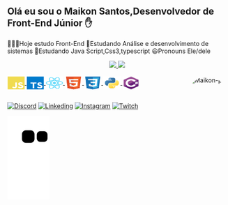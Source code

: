 ## Olá eu sou o Maikon Santos,Desenvolvedor de Front-End Júnior ✋

👨🏽‍🎓Hoje estudo Front-End
🚀Estudando Análise e desenvolvimento de sistemas
🧩Estudando Java Script,Css3,typescript
😃Pronouns Ele/dele



<div align="center">
  <a href="https://github.com/DevMaikon1997">
  <img height="180em" src="https://github-readme-stats.vercel.app/api?username=DevMaikon1997&show_icons=True&theme=dark&include_all_commits=true&count_private=true"/>
  <img height="180em" src="https://github-readme-stats.vercel.app/api/top-langs/?username=DevMaikon1997&layout=compact&langs_count=7&theme=dark"/>
</div>


<div style="display: inline_block"><br>
  <img align="center" alt="Maikon-Js" height="30" width="40" src="https://raw.githubusercontent.com/devicons/devicon/master/icons/javascript/javascript-plain.svg">
  <img align="center" alt="Maikon-Ts" height="30" width="40" src="https://raw.githubusercontent.com/devicons/devicon/master/icons/typescript/typescript-plain.svg">
  <img align="center" alt="Maikon-React" height="30" width="40" src="https://raw.githubusercontent.com/devicons/devicon/master/icons/react/react-original.svg">
  <img align="center" alt="Maikon-HTML" height="30" width="40" src="https://raw.githubusercontent.com/devicons/devicon/master/icons/html5/html5-original.svg">
  <img align="center" alt="Maikon-CSS" height="30" width="40" src="https://raw.githubusercontent.com/devicons/devicon/master/icons/css3/css3-original.svg">
  <img align="center" alt="Maikon-Python" height="30" width="40" src="https://raw.githubusercontent.com/devicons/devicon/master/icons/python/python-original.svg">
  <img align="center" alt="Maikon-Csharp" height="30" width="40" src="https://raw.githubusercontent.com/devicons/devicon/master/icons/csharp/csharp-original.svg">
  <img align="right" alt="Maikon-pic" height="150" style="border-radius:50px;" src="https://i.picasion.com/pic92/dbce62bd0d610b18a8f7b57722bcc224.gif">
</div>
  
  ##
 
<div> 

[![Discord](https://img.shields.io/badge/Discord-7289DA?style=for-the-badge&logo=discord&logoColor=white)](https://discord.com/channels/@me)
[![Linkeding](https://img.shields.io/badge/LinkedIn-0077B5?style=for-the-badge&logo=linkedin&logoColor=white)](https://www.linkedin.com/in/maikon-pereira-dos-santos-164b50207/)
[![Instagram](https://img.shields.io/badge/Instagram-E4405F?style=for-the-badge&logo=instagram&logoColor=white)](https://www.instagram.com/maikonpereira97/)
[![Twitch](https://img.shields.io/badge/Twitch-9146FF?style=for-the-badge&logo=twitch&logoColor=white)](https://www.twitch.tv/devmaikon)

 ![snake gif](https://github.com/DevMaikon1997/DevMaikon1997/blob/output/github-contribution-grid-snake.svg)

